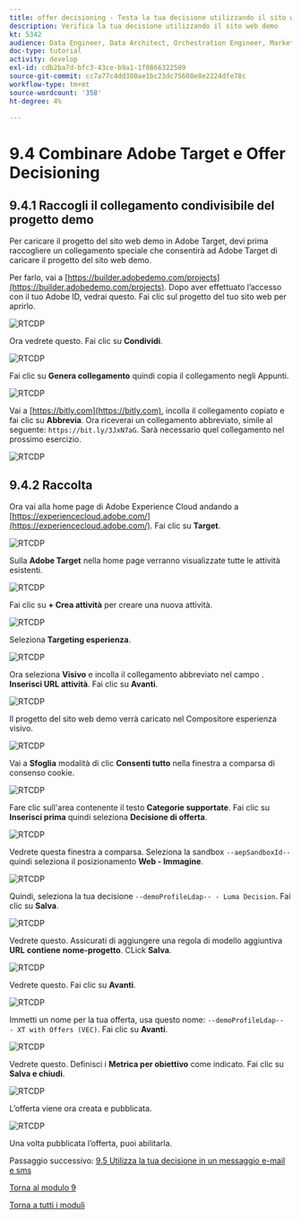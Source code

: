 ```yaml
---
title: offer decisioning - Testa la tua decisione utilizzando il sito web demo
description: Verifica la tua decisione utilizzando il sito web demo
kt: 5342
audience: Data Engineer, Data Architect, Orchestration Engineer, Marketer
doc-type: tutorial
activity: develop
exl-id: cdb2ba7d-bfc3-43ce-b9a1-1f0866322589
source-git-commit: cc7a77c4dd380ae1bc23dc75608e8e2224dfe78c
workflow-type: tm+mt
source-wordcount: '358'
ht-degree: 4%

---
```


# 9.4 Combinare Adobe Target e Offer Decisioning

## 9.4.1 Raccogli il collegamento condivisibile del progetto demo

Per caricare il progetto del sito web demo in Adobe Target, devi prima raccogliere un collegamento speciale che consentirà ad Adobe Target di caricare il progetto del sito web demo.

Per farlo, vai a [https://builder.adobedemo.com/projects](https://builder.adobedemo.com/projects). Dopo aver effettuato l’accesso con il tuo Adobe ID, vedrai questo. Fai clic sul progetto del tuo sito web per aprirlo.

![RTCDP](./images/builder1.png)

Ora vedrete questo. Fai clic su **Condividi**.

![RTCDP](./images/builder2.png)

Fai clic su **Genera collegamento** quindi copia il collegamento negli Appunti.

![RTCDP](./images/builder3.png)

Vai a [https://bitly.com](https://bitly.com), incolla il collegamento copiato e fai clic su **Abbrevia**. Ora riceverai un collegamento abbreviato, simile al seguente: `https://bit.ly/3JxN7aG`. Sarà necessario quel collegamento nel prossimo esercizio.

![RTCDP](./images/builder4.png)

## 9.4.2 Raccolta

Ora vai alla home page di Adobe Experience Cloud andando a [https://experiencecloud.adobe.com/](https://experiencecloud.adobe.com/). Fai clic su **Target**.

![RTCDP](../module6/images/excl.png)

Sulla **Adobe Target** nella home page verranno visualizzate tutte le attività esistenti.

![RTCDP](../module6/images/exclatov.png)

Fai clic su **+ Crea attività** per creare una nuova attività.

![RTCDP](../module6/images/exclatcr.png)

Seleziona **Targeting esperienza**.

![RTCDP](./images/exclatcrxt.png)

Ora seleziona **Visivo** e incolla il collegamento abbreviato nel campo . **Inserisci URL attività**. Fai clic su **Avanti**.

![RTCDP](./images/exclatcrxt1.png)

Il progetto del sito web demo verrà caricato nel Compositore esperienza visivo.

![RTCDP](./images/vec1.png)

Vai a **Sfoglia** modalità di clic **Consenti tutto** nella finestra a comparsa di consenso cookie.

![RTCDP](./images/vec2.png)

Fare clic sull&#39;area contenente il testo **Categorie supportate**. Fai clic su **Inserisci prima** quindi seleziona **Decisione di offerta**.

![RTCDP](./images/vec3.png)

Vedrete questa finestra a comparsa. Seleziona la sandbox `--aepSandboxId--` quindi seleziona il posizionamento **Web - Immagine**.

![RTCDP](./images/vec4.png)

Quindi, seleziona la tua decisione `--demoProfileLdap-- - Luma Decision`. Fai clic su **Salva**.

![RTCDP](./images/vec5.png)

Vedrete questo. Assicurati di aggiungere una regola di modello aggiuntiva **URL** **contiene** **nome-progetto**. CLick **Salva**.

![RTCDP](./images/vec6.png)

Vedrete questo. Fai clic su **Avanti**.

![RTCDP](./images/vec7.png)

Immetti un nome per la tua offerta, usa questo nome: `--demoProfileLdap-- - XT with Offers (VEC)`. Fai clic su **Avanti**.

![RTCDP](./images/vec8.png)

Vedrete questo. Definisci i **Metrica per obiettivo** come indicato. Fai clic su **Salva e chiudi**.

![RTCDP](./images/vec9.png)

L’offerta viene ora creata e pubblicata.

![RTCDP](./images/vec10.png)

Una volta pubblicata l’offerta, puoi abilitarla.

Passaggio successivo: [9.5 Utilizza la tua decisione in un messaggio e-mail e sms](./ex5.md)

[Torna al modulo 9](./offer-decisioning.md)

[Torna a tutti i moduli](./../../overview.md)
